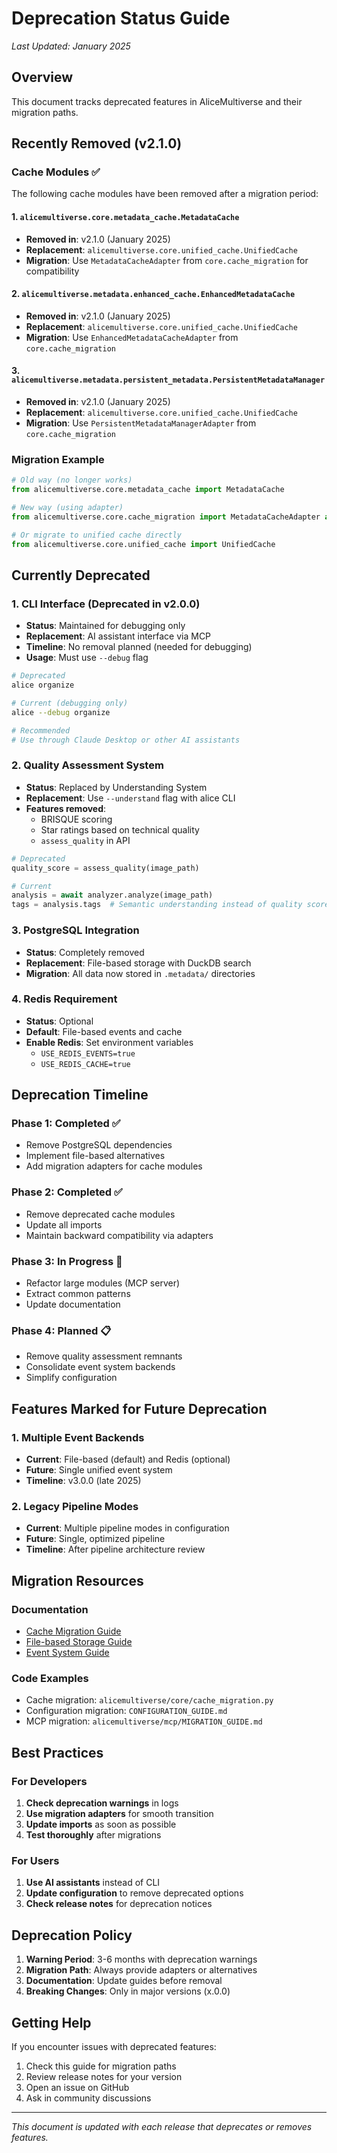 # Deprecation Status Guide

*Last Updated: January 2025*

## Overview

This document tracks deprecated features in AliceMultiverse and their migration paths.

## Recently Removed (v2.1.0)

### Cache Modules ✅
The following cache modules have been removed after a migration period:

#### 1. `alicemultiverse.core.metadata_cache.MetadataCache`
- **Removed in**: v2.1.0 (January 2025)
- **Replacement**: `alicemultiverse.core.unified_cache.UnifiedCache`
- **Migration**: Use `MetadataCacheAdapter` from `core.cache_migration` for compatibility

#### 2. `alicemultiverse.metadata.enhanced_cache.EnhancedMetadataCache`
- **Removed in**: v2.1.0 (January 2025)
- **Replacement**: `alicemultiverse.core.unified_cache.UnifiedCache`
- **Migration**: Use `EnhancedMetadataCacheAdapter` from `core.cache_migration`

#### 3. `alicemultiverse.metadata.persistent_metadata.PersistentMetadataManager`
- **Removed in**: v2.1.0 (January 2025)
- **Replacement**: `alicemultiverse.core.unified_cache.UnifiedCache`
- **Migration**: Use `PersistentMetadataManagerAdapter` from `core.cache_migration`

### Migration Example
```python
# Old way (no longer works)
from alicemultiverse.core.metadata_cache import MetadataCache

# New way (using adapter)
from alicemultiverse.core.cache_migration import MetadataCacheAdapter as MetadataCache

# Or migrate to unified cache directly
from alicemultiverse.core.unified_cache import UnifiedCache
```

## Currently Deprecated

### 1. CLI Interface (Deprecated in v2.0.0)
- **Status**: Maintained for debugging only
- **Replacement**: AI assistant interface via MCP
- **Timeline**: No removal planned (needed for debugging)
- **Usage**: Must use `--debug` flag

```bash
# Deprecated
alice organize

# Current (debugging only)
alice --debug organize

# Recommended
# Use through Claude Desktop or other AI assistants
```

### 2. Quality Assessment System
- **Status**: Replaced by Understanding System
- **Replacement**: Use `--understand` flag with alice CLI
- **Features removed**:
  - BRISQUE scoring
  - Star ratings based on technical quality
  - `assess_quality` in API

```python
# Deprecated
quality_score = assess_quality(image_path)

# Current
analysis = await analyzer.analyze(image_path)
tags = analysis.tags  # Semantic understanding instead of quality score
```

### 3. PostgreSQL Integration
- **Status**: Completely removed
- **Replacement**: File-based storage with DuckDB search
- **Migration**: All data now stored in `.metadata/` directories

### 4. Redis Requirement
- **Status**: Optional
- **Default**: File-based events and cache
- **Enable Redis**: Set environment variables
  - `USE_REDIS_EVENTS=true`
  - `USE_REDIS_CACHE=true`

## Deprecation Timeline

### Phase 1: Completed ✅
- Remove PostgreSQL dependencies
- Implement file-based alternatives
- Add migration adapters for cache modules

### Phase 2: Completed ✅
- Remove deprecated cache modules
- Update all imports
- Maintain backward compatibility via adapters

### Phase 3: In Progress 🔄
- Refactor large modules (MCP server)
- Extract common patterns
- Update documentation

### Phase 4: Planned 📋
- Remove quality assessment remnants
- Consolidate event system backends
- Simplify configuration

## Features Marked for Future Deprecation

### 1. Multiple Event Backends
- **Current**: File-based (default) and Redis (optional)
- **Future**: Single unified event system
- **Timeline**: v3.0.0 (late 2025)

### 2. Legacy Pipeline Modes
- **Current**: Multiple pipeline modes in configuration
- **Future**: Single, optimized pipeline
- **Timeline**: After pipeline architecture review

## Migration Resources

### Documentation
- [Cache Migration Guide](../architecture/caching-strategy.md)
- [File-based Storage Guide](../architecture/storage/file-based-storage.md)
- [Event System Guide](../architecture/event-driven-architecture.md)

### Code Examples
- Cache migration: `alicemultiverse/core/cache_migration.py`
- Configuration migration: `CONFIGURATION_GUIDE.md`
- MCP migration: `alicemultiverse/mcp/MIGRATION_GUIDE.md`

## Best Practices

### For Developers
1. **Check deprecation warnings** in logs
2. **Use migration adapters** for smooth transition
3. **Update imports** as soon as possible
4. **Test thoroughly** after migrations

### For Users
1. **Use AI assistants** instead of CLI
2. **Update configuration** to remove deprecated options
3. **Check release notes** for deprecation notices

## Deprecation Policy

1. **Warning Period**: 3-6 months with deprecation warnings
2. **Migration Path**: Always provide adapters or alternatives
3. **Documentation**: Update guides before removal
4. **Breaking Changes**: Only in major versions (x.0.0)

## Getting Help

If you encounter issues with deprecated features:

1. Check this guide for migration paths
2. Review release notes for your version
3. Open an issue on GitHub
4. Ask in community discussions

---

*This document is updated with each release that deprecates or removes features.*